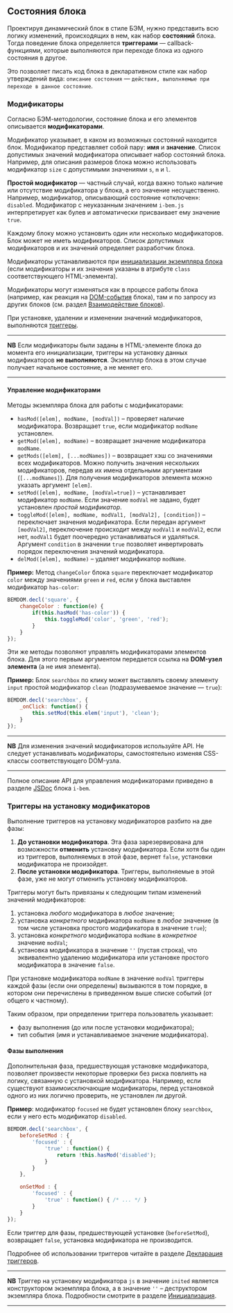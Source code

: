 <a name="states"></a>
## Состояния блока

Проектируя динамический блок в стиле БЭМ, нужно представить всю логику
изменений, происходящих в нем, как набор **состояний** блока. Тогда
поведение блока определяется **триггерами** — callback-функциями, которые
выполняются при переходе блока из одного состояния в другое.

Это позволяет писать код блока в декларативном стиле как набор утверждений вида: `описание состояния` — `действия, выполняемые при переходе в данное состояние`.

<a name="modifiers"></a>
### Модификаторы

Согласно БЭМ-методологии, состояние блока и его элементов описывается
**модификаторами**.

Модификатор указывает, в каком из возможных состояний находится блок. Модификатор представляет собой пару: **имя** и **значение**. Список допустимых значений модификатора описывает набор состояний блока. Например, для описания размеров блока
можно использовать модификатор `size` с допустимыми значениями `s`, `m` и
`l`.

**Простой модификатор** — частный случай, когда важно только наличие
или отсутствие модификатора у блока, а его значение несущественно. Например, модификатор, описывающий состояние «отключен»: `disabled`. Модификатор с неуказанным значением `i-bem.js` интерпретирует как булев и автоматически присваивает ему значение `true`.

Каждому блоку можно установить один или несколько модификаторов. Блок
может не иметь модификаторов. Список допустимых модификаторов и их
значений определяет разработчик блока.

Модификаторы устанавливаются при [инициализации экземпляра блока][init] (если модификаторы и их значения указаны в атрибуте `class` соответствующего HTML-элемента).

Модификаторы могут изменяться как в процессе работы блока (например, как реакция на [DOM-события](i-bem-js-events.ru.md#dom-events) блока), там и по запросу из других блоков (см. раздел [Взаимодействие блоков][interact]).

При установке, удалении и изменении значений модификаторов, выполняются [триггеры](#mods-api-trigger).

***

**NB** Если модификаторы были заданы в HTML-элементе блока до момента его инициализации, триггеры на установку данных модификаторов **не выполняются**. Экземпляр блока в этом случае получает начальное состояние, а не меняет его.

***

<a name="mods-api"></a>
#### Управление модификаторами

Методы экземпляра блока для работы с модификаторами:

* `hasMod([elem], modName, [modVal])` – проверяет наличие модификатора. Возвращает `true`, если модификатор `modName` установлен.
* `getMod([elem], modName)` – возвращает значение модификатора `modName`.
* `getMods([elem], [...modNames])` – возвращает хэш со значениями всех модификаторов. Можно получить значения нескольких модификаторов, передав их имена отдельными аргументами (`[...modNames]`). Для получения модификаторов элемента можно указать аргумент `[elem]`.
* `setMod([elem], modName, [modVal=true])` – устанавливает модификатор `modName`. Если значение `modVal` не задано, будет установлен *простой модификатор*.
* `toggleMod([elem], modName, modVal1, [modVal2], [condition])` – переключает значения модификатора. Если передан аргумент `[modVal2]`, переключение происходит между `modVal1` и `modVal2`, если нет, `modVal1` будет поочередно устанавливаться и удаляться. Аргумент `condition` в значении `true` позволяет инвертировать порядок переключения значений модификатора.
* `delMod([elem], modName)` – удаляет модификатор `modName`.

**Пример:**  Метод `changeColor` блока `square` переключает модификатор `color` между значениями `green` и `red`, если у блока выставлен модификатор `has-color`:

```js
BEMDOM.decl('square', {
    changeColor : function(e) {
        if(this.hasMod('has-color')) {
            this.toggleMod('color', 'green', 'red');
        }
    }
});
```


Эти же методы позволяют управлять модификаторами элементов блока. Для этого первым аргументом передается ссылка на **DOM-узел элемента** (а не имя элемента).

**Пример:** Блок `searchbox` по клику может выставлять своему элементу `input` простой модификатор `clean` (подразумеваемое значение — `true`):

```js
BEMDOM.decl('searchbox', {
    _onClick: function() {
        this.setMod(this.elem('input'), 'clean');
    }
});
```


***

**NB** Для изменения значений модификаторов используйте API. Не следует устанавливать модификаторы, самостоятельно изменяя CSS-классы соответствующего DOM-узла.

***

Полное описание API для управления модификаторами приведено в разделе [JSDoc](https://ru.bem.info/libs/bem-core/current/desktop/i-bem/jsdoc/) блока `i-bem`.

<a name="mods-api-trigger"></a>
### Триггеры на установку модификаторов

Выполнение триггеров на установку модификаторов разбито на две фазы:

1. **До установки модификатора**. Эта фаза зарезервирована для
возможности **отменить** установку модификатора. Если хотя бы один
из триггеров, выполняемых в этой фазе, вернет `false`,
установки модификатора не произойдет.
2. **После установки модификатора**. Триггеры, выполняемые в этой
фазе, уже не могут отменить установку модификаторов.

Триггеры могут быть привязаны к следующим типам изменений значений модификаторов:

1. установка *любого* модификатора в *любое* значение;
2. установка *конкретного* модификатора `modName` в *любое* значение (в том числе
установка простого модификатора в значение `true`);
3. установка *конкретного* модификатора `modName` в *конкретное* значение `modVal`;
4. установка модификатора в значение `''` (пустая строка), что
эквивалентно удалению модификатора или установке простого
модификатора в значение `false`.

При установке модификатора `modName` в значение `modVal` триггеры
каждой фазы (если они определены) вызываются в том порядке, в котором они
перечислены в приведенном выше списке событий (от общего к частному).

Таким образом, при определении триггера пользователь указывает:

* фазу выполнения (до или после установки модификатора);
* тип события (имя и устанавливаемое значение модификатора).

<a name="mods-api-trigger-phase"></a>
#### Фазы выполнения

Дополнительная фаза, предшествующая установке модификатора, позволяет
произвести некоторые проверки без риска повлиять на логику, связанную с установкой модификатора. Например, если существуют взаимоисключающие модификаторы, перед установкой одного из них логично проверить, не установлен ли другой.

**Пример**: модификатор `focused` не будет установлен блоку `searchbox`, если у него есть модификатор `disabled`.

```js
BEMDOM.decl('searchbox', {
    beforeSetMod : {
        'focused' : {
            'true' : function() {
                return !this.hasMod('disabled');
            }
        }
    },

    onSetMod : {
        'focused' : {
            'true' : function() { /* ... */ }
        }
    }
});
```


Если триггер для фазы, предшествующей установке (`beforeSetMod`), возвращает `false`, установка модификатора не производится.

Подробнее об использовании триггеров читайте в разделе [Декларация триггеров](i-bem-js-decl.ru.md#trigger-decl).


***

**NB** Триггер на установку модификатора `js` в значение `inited` является конструктором экземпляра блока, а в значение `''` – деструктором экземпляра блока. Подробности смотрите в разделе [Инициализация][init].

***


[ym]: https://github.com/ymaps/modules

[bem-tools]: https://ru.bem.info/tools/bem/

[i-bem]: https://ru.bem.info/libs/bem-core/current/desktop/i-bem/jsdoc/

[i-bem__dom]: https://ru.bem.info/libs/bem-core/current/desktop/i-bem/jsdoc/

[html]: ./i-bem-js-html-binding.ru.md

[decl]: ./i-bem-js-decl.ru.md

[dom]: ./i-bem-js-dom.ru.md

[states]: ./i-bem-js-states.ru.md

[events]: ./i-bem-js-events.ru.md

[init]: ./i-bem-js-init.ru.md

[interact]: ./i-bem-js-interact.ru.md
